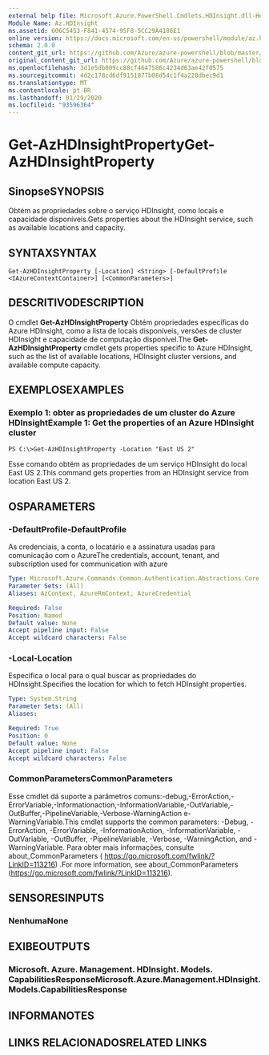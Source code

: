 ```yaml
---
external help file: Microsoft.Azure.PowerShell.Cmdlets.HDInsight.dll-Help.xml
Module Name: Az.HDInsight
ms.assetid: 606C5453-F841-4574-95F8-5CC29A4186E1
online version: https://docs.microsoft.com/en-us/powershell/module/az.hdinsight/get-azhdinsightproperty
schema: 2.0.0
content_git_url: https://github.com/Azure/azure-powershell/blob/master/src/HDInsight/HDInsight/help/Get-AzHDInsightProperty.md
original_content_git_url: https://github.com/Azure/azure-powershell/blob/master/src/HDInsight/HDInsight/help/Get-AzHDInsightProperty.md
ms.openlocfilehash: 3d1e5db009cc88cf4647586c4234d63ae42f0575
ms.sourcegitcommit: 4d2c178cd6df9151877b08d54c1f4a228dbec9d1
ms.translationtype: MT
ms.contentlocale: pt-BR
ms.lasthandoff: 01/29/2020
ms.locfileid: "93596364"
---
```

# <span data-ttu-id="74c27-101">Get-AzHDInsightProperty</span><span class="sxs-lookup"><span data-stu-id="74c27-101">Get-AzHDInsightProperty</span></span>

## <span data-ttu-id="74c27-102">Sinopse</span><span class="sxs-lookup"><span data-stu-id="74c27-102">SYNOPSIS</span></span>
<span data-ttu-id="74c27-103">Obtém as propriedades sobre o serviço HDInsight, como locais e capacidade disponíveis.</span><span class="sxs-lookup"><span data-stu-id="74c27-103">Gets properties about the HDInsight service, such as available locations and capacity.</span></span>

## <span data-ttu-id="74c27-104">SYNTAX</span><span class="sxs-lookup"><span data-stu-id="74c27-104">SYNTAX</span></span>

```
Get-AzHDInsightProperty [-Location] <String> [-DefaultProfile <IAzureContextContainer>] [<CommonParameters>]
```

## <span data-ttu-id="74c27-105">DESCRITIVO</span><span class="sxs-lookup"><span data-stu-id="74c27-105">DESCRIPTION</span></span>
<span data-ttu-id="74c27-106">O cmdlet **Get-AzHDInsightProperty** Obtém propriedades específicas do Azure HDInsight, como a lista de locais disponíveis, versões de cluster HDInsight e capacidade de computação disponível.</span><span class="sxs-lookup"><span data-stu-id="74c27-106">The **Get-AzHDInsightProperty** cmdlet gets properties specific to Azure HDInsight, such as the list of available locations, HDInsight cluster versions, and available compute capacity.</span></span>

## <span data-ttu-id="74c27-107">EXEMPLOS</span><span class="sxs-lookup"><span data-stu-id="74c27-107">EXAMPLES</span></span>

### <span data-ttu-id="74c27-108">Exemplo 1: obter as propriedades de um cluster do Azure HDInsight</span><span class="sxs-lookup"><span data-stu-id="74c27-108">Example 1: Get the properties of an Azure HDInsight cluster</span></span>
```
PS C:\>Get-AzHDInsightProperty -Location "East US 2"
```

<span data-ttu-id="74c27-109">Esse comando obtém as propriedades de um serviço HDInsight do local East US 2.</span><span class="sxs-lookup"><span data-stu-id="74c27-109">This command gets properties from an HDInsight service from location East US 2.</span></span>

## <span data-ttu-id="74c27-110">OS</span><span class="sxs-lookup"><span data-stu-id="74c27-110">PARAMETERS</span></span>

### <span data-ttu-id="74c27-111">-DefaultProfile</span><span class="sxs-lookup"><span data-stu-id="74c27-111">-DefaultProfile</span></span>
<span data-ttu-id="74c27-112">As credenciais, a conta, o locatário e a assinatura usadas para comunicação com o Azure</span><span class="sxs-lookup"><span data-stu-id="74c27-112">The credentials, account, tenant, and subscription used for communication with azure</span></span>

```yaml
Type: Microsoft.Azure.Commands.Common.Authentication.Abstractions.Core.IAzureContextContainer
Parameter Sets: (All)
Aliases: AzContext, AzureRmContext, AzureCredential

Required: False
Position: Named
Default value: None
Accept pipeline input: False
Accept wildcard characters: False
```

### <span data-ttu-id="74c27-113">-Local</span><span class="sxs-lookup"><span data-stu-id="74c27-113">-Location</span></span>
<span data-ttu-id="74c27-114">Especifica o local para o qual buscar as propriedades do HDInsight.</span><span class="sxs-lookup"><span data-stu-id="74c27-114">Specifies the location for which to fetch HDInsight properties.</span></span>

```yaml
Type: System.String
Parameter Sets: (All)
Aliases:

Required: True
Position: 0
Default value: None
Accept pipeline input: False
Accept wildcard characters: False
```

### <span data-ttu-id="74c27-115">CommonParameters</span><span class="sxs-lookup"><span data-stu-id="74c27-115">CommonParameters</span></span>
<span data-ttu-id="74c27-116">Esse cmdlet dá suporte a parâmetros comuns:-debug,-ErrorAction,-ErrorVariable,-Informationaction,-InformationVariable,-OutVariable,-OutBuffer,-PipelineVariable,-Verbose-WarningAction e-WarningVariable.</span><span class="sxs-lookup"><span data-stu-id="74c27-116">This cmdlet supports the common parameters: -Debug, -ErrorAction, -ErrorVariable, -InformationAction, -InformationVariable, -OutVariable, -OutBuffer, -PipelineVariable, -Verbose, -WarningAction, and -WarningVariable.</span></span> <span data-ttu-id="74c27-117">Para obter mais informações, consulte about_CommonParameters ( https://go.microsoft.com/fwlink/?LinkID=113216) .</span><span class="sxs-lookup"><span data-stu-id="74c27-117">For more information, see about_CommonParameters (https://go.microsoft.com/fwlink/?LinkID=113216).</span></span>

## <span data-ttu-id="74c27-118">SENSORES</span><span class="sxs-lookup"><span data-stu-id="74c27-118">INPUTS</span></span>

### <span data-ttu-id="74c27-119">Nenhuma</span><span class="sxs-lookup"><span data-stu-id="74c27-119">None</span></span>

## <span data-ttu-id="74c27-120">EXIBE</span><span class="sxs-lookup"><span data-stu-id="74c27-120">OUTPUTS</span></span>

### <span data-ttu-id="74c27-121">Microsoft. Azure. Management. HDInsight. Models. CapabilitiesResponse</span><span class="sxs-lookup"><span data-stu-id="74c27-121">Microsoft.Azure.Management.HDInsight.Models.CapabilitiesResponse</span></span>

## <span data-ttu-id="74c27-122">INFORMA</span><span class="sxs-lookup"><span data-stu-id="74c27-122">NOTES</span></span>

## <span data-ttu-id="74c27-123">LINKS RELACIONADOS</span><span class="sxs-lookup"><span data-stu-id="74c27-123">RELATED LINKS</span></span>
